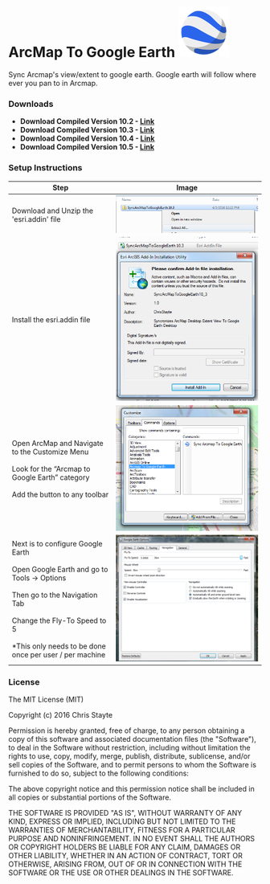 # ArcMap To Google Earth ![alt tag](Images/google_earth_icon.png)



Sync Arcmap's view/extent to google earth. Google earth will follow where ever you pan to in Arcmap.

### Downloads

 - **Download Compiled Version 10.2 - [Link](https://github.com/ChrisStayte/ArcMap-To-Google-Earth/releases/download/v10.2-1/SyncArcMapToGoogleEarth10.2.zip)**
 - **Download Compiled Version 10.3 - [Link](https://github.com/ChrisStayte/ArcMap-To-Google-Earth/releases/download/v10.3-1/SyncArcMapToGoogleEarth-10.3.zip)**
 - **Download Compiled Version 10.4 - [Link](https://github.com/ChrisStayte/ArcMap-To-Google-Earth/releases/download/v10.4-1/SyncArcMapToGoogleEarth10_4.zip)**
 - **Download Compiled Version 10.5 - [Link](https://github.com/ChrisStayte/ArcMap-To-Google-Earth/releases/download/v10.5-1/SyncArcMapToGoogleEarth.zip)**

### Setup Instructions

| Step | Image |
| ---- | ----- |
| Download and Unzip the 'esri.addin' file | ![alt tag](Images/unzip.png)
| Install the esri.addin file | ![alt tag](Images/install.png)
| Open ArcMap and Navigate to the Customize Menu <br/><br/>Look for the “Arcmap to Google Earth” category<br/><br/>Add the button to any toolbar | ![alt tag](Images/open_in_arc.png)|
| Next is to configure Google Earth<br/><br/>Open Google Earth and go to Tools -> Options<br/><br/>Then go to the Navigation Tab<br/><br/>Change the Fly-To Speed to 5<br/><br/>*This only needs to be done once per user / per machine | ![alt tag](Images/google_earth_config.png)




### License

The MIT License (MIT)

Copyright (c) 2016 Chris Stayte

Permission is hereby granted, free of charge, to any person obtaining a copy
of this software and associated documentation files (the "Software"), to deal
in the Software without restriction, including without limitation the rights
to use, copy, modify, merge, publish, distribute, sublicense, and/or sell
copies of the Software, and to permit persons to whom the Software is
furnished to do so, subject to the following conditions:

The above copyright notice and this permission notice shall be included in all
copies or substantial portions of the Software.

THE SOFTWARE IS PROVIDED "AS IS", WITHOUT WARRANTY OF ANY KIND, EXPRESS OR
IMPLIED, INCLUDING BUT NOT LIMITED TO THE WARRANTIES OF MERCHANTABILITY,
FITNESS FOR A PARTICULAR PURPOSE AND NONINFRINGEMENT. IN NO EVENT SHALL THE
AUTHORS OR COPYRIGHT HOLDERS BE LIABLE FOR ANY CLAIM, DAMAGES OR OTHER
LIABILITY, WHETHER IN AN ACTION OF CONTRACT, TORT OR OTHERWISE, ARISING FROM,
OUT OF OR IN CONNECTION WITH THE SOFTWARE OR THE USE OR OTHER DEALINGS IN THE
SOFTWARE.
